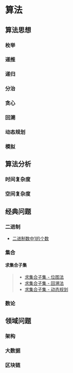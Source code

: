 # 算法

## 算法思想
### 枚举
### 递推
### 递归
### 分治
### 贪心
### 回溯
### 动态规划
### 模拟

## 算法分析
### 时间复杂度
### 空间复杂度

## 经典问题
### 二进制
* [二进制数中1的个数](binary/1_in_binary_number.md)
### 集合
#### 求集合子集
> * [求集合子集 - 位图法](algorithm/all_subsets/all_subsets_of_the_set-1-bitmap.md)
> * [求集合子集 - 回溯法](algorithm/all_subsets/all_subsets_of_the_set-2-backtrack.md)
> * [求集合子集 - 动态规划](algorithm/all_subsets/all_subsets_of_the_set-3-dynamic_pro.md)

### 数论

## 领域问题
### 架构

### 大数据


### 区块链
